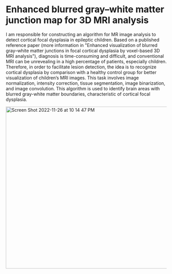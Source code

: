 # Enhanced blurred gray–white matter junction map for 3D MRI analysis
I am responsible for constructing an algorithm for MR image analysis to detect cortical focal dysplasia in epileptic children. Based on a published reference paper (more information in "Enhanced visualization of blurred gray–white matter junctions in focal cortical dysplasia by voxel-based 3D MRI analysis"), diagnosis is time-consuming and difficult, and conventional MRI can be unrevealing in a high percentage of patients, especially children. Therefore, in order to facilitate lesion detection, the idea is to recognize cortical dysplasia by comparison with a healthy control group for better visualization of children’s MRI images. This task involves image normalization, intensity correction, tissue segmentation, image binarization, and image convolution. This algorithm is used to identify brain areas with blurred gray-white matter boundaries, characteristic of cortical focal dysplasia.


<img width="508" alt="Screen Shot 2022-11-26 at 10 14 47 PM" src="https://user-images.githubusercontent.com/59714064/204117576-b9853656-be91-4981-a310-3063d1401a4f.png">
